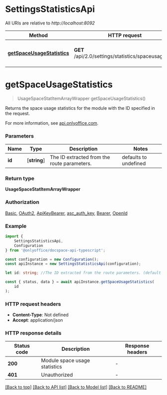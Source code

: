 # SettingsStatisticsApi

All URIs are relative to *http://localhost:8092*

|Method | HTTP request | Description|
|------------- | ------------- | -------------|
|[**getSpaceUsageStatistics**](#getspaceusagestatistics) | **GET** /api/2.0/settings/statistics/spaceusage/{id} | Get the space usage statistics|

# **getSpaceUsageStatistics**
> UsageSpaceStatItemArrayWrapper getSpaceUsageStatistics()

Returns the space usage statistics for the module with the ID specified in the request.

For more information, see [api.onlyoffice.com](https://api.onlyoffice.com/docspace/api-backend/usage-api/get-space-usage-statistics/).

### Parameters

|Name | Type | Description  | Notes|
|------------- | ------------- | ------------- | -------------|
| **id** | [**string**] | The ID extracted from the route parameters. | defaults to undefined|


### Return type

**UsageSpaceStatItemArrayWrapper**

### Authorization

[Basic](../README.md#Basic), [OAuth2](../README.md#OAuth2), [ApiKeyBearer](../README.md#ApiKeyBearer), [asc_auth_key](../README.md#asc_auth_key), [Bearer](../README.md#Bearer), [OpenId](../README.md#OpenId)

### Example

```typescript
import {
    SettingsStatisticsApi,
    Configuration
} from '@onlyoffice/docspace-api-typescript';

const configuration = new Configuration();
const apiInstance = new SettingsStatisticsApi(configuration);

let id: string; //The ID extracted from the route parameters. (default to undefined)

const { status, data } = await apiInstance.getSpaceUsageStatistics(
    id
);
```

### HTTP request headers

 - **Content-Type**: Not defined
 - **Accept**: application/json


### HTTP response details
| Status code | Description | Response headers |
|-------------|-------------|------------------|
|**200** | Module space usage statistics |  -  |
|**401** | Unauthorized |  -  |

[[Back to top]](#) [[Back to API list]](../README.md#documentation-for-api-endpoints) [[Back to Model list]](../README.md#documentation-for-models) [[Back to README]](../README.md)

